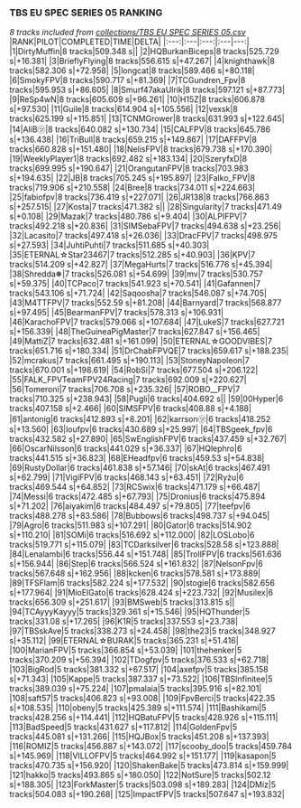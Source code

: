 ### TBS EU SPEC SERIES 05 RANKING
*8 tracks included from [collections/TBS EU SPEC SERIES 05.csv](/collections/TBS%20EU%20SPEC%20SERIES%2005.csv)*
|RANK|PILOT|COMPLETED|TIME|DELTA|
|:---:|:---|:---:|:---|---:|
|1|DirtyMuffin|8 tracks|509.348 s||
|2|HQBurkanBiceps|8 tracks|525.729 s|+16.381|
|3|BrieflyFlying|8 tracks|556.615 s|+47.267|
|4|knighthawk|8 tracks|582.306 s|+72.958|
|5|longcat|8 tracks|589.466 s|+80.118|
|6|SmokyFPV|8 tracks|590.717 s|+81.369|
|7|TCGundren_Fpv|8 tracks|595.953 s|+86.605|
|8|Smurf47akaUlrik|8 tracks|597.121 s|+87.773|
|9|ReSp4wN|8 tracks|605.609 s|+96.261|
|10|H15Z|8 tracks|606.878 s|+97.530|
|11|Guile|8 tracks|614.904 s|+105.556|
|12|vexsk|8 tracks|625.199 s|+115.851|
|13|TCNMGrower|8 tracks|631.993 s|+122.645|
|14|AliB㋡|8 tracks|640.082 s|+130.734|
|15|CALFPV|8 tracks|645.786 s|+136.438|
|16|TriBull|8 tracks|659.215 s|+149.867|
|17|DAFFPV|8 tracks|660.828 s|+151.480|
|18|NelisFPV|8 tracks|679.738 s|+170.390|
|19|WeeklyPlayer1|8 tracks|692.482 s|+183.134|
|20|SzeryfxD|8 tracks|699.995 s|+190.647|
|21|OrangutanFPV|8 tracks|703.983 s|+194.635|
|22|JB|8 tracks|705.245 s|+195.897|
|23|Falko_FPV|8 tracks|719.906 s|+210.558|
|24|Bree|8 tracks|734.011 s|+224.663|
|25|fabiofpv|8 tracks|736.419 s|+227.071|
|26|JR138|8 tracks|766.863 s|+257.515|
|27|Kosta|7 tracks|471.382 s||
|28|Singularity|7 tracks|471.49 s|+0.108|
|29|Mazak|7 tracks|480.786 s|+9.404|
|30|ALPIFPV|7 tracks|492.218 s|+20.836|
|31|SIMSebaFPV|7 tracks|494.638 s|+23.256|
|32|Lacasito|7 tracks|497.418 s|+26.036|
|33|DracFPV|7 tracks|498.975 s|+27.593|
|34|JuhtiPuhti|7 tracks|511.685 s|+40.303|
|35|ETERNAL☆Star23467|7 tracks|512.285 s|+40.903|
|36|KPV|7 tracks|514.209 s|+42.827|
|37|MegaHurts|7 tracks|516.776 s|+45.394|
|38|Shredda❅|7 tracks|526.081 s|+54.699|
|39|mv|7 tracks|530.757 s|+59.375|
|40|TCPaco|7 tracks|541.923 s|+70.541|
|41|Gafannen|7 tracks|543.106 s|+71.724|
|42|Saqoosha|7 tracks|546.087 s|+74.705|
|43|M4TTFPV|7 tracks|552.59 s|+81.208|
|44|Barnyard|7 tracks|568.877 s|+97.495|
|45|BearmanFPV|7 tracks|578.313 s|+106.931|
|46|KarachoFPV|7 tracks|579.066 s|+107.684|
|47|LukeS|7 tracks|627.721 s|+156.339|
|48|TheGuineaPigMaster|7 tracks|627.847 s|+156.465|
|49|MattiZ|7 tracks|632.481 s|+161.099|
|50|ETERNAL☆GOODVIBES|7 tracks|651.716 s|+180.334|
|51|DrChabFPVQE|7 tracks|659.617 s|+188.235|
|52|mcrakus|7 tracks|661.495 s|+190.113|
|53|StoneyNapoleon|7 tracks|670.001 s|+198.619|
|54|RobSi|7 tracks|677.504 s|+206.122|
|55|FALK_FPVTeamFPV24Racing|7 tracks|692.009 s|+220.627|
|56|Tomeroni|7 tracks|706.708 s|+235.326|
|57|ROBO__FPV|7 tracks|710.325 s|+238.943|
|58|Pugli|6 tracks|404.692 s||
|59|00Hyper|6 tracks|407.158 s|+2.466|
|60|SIMSFPV|6 tracks|408.88 s|+4.188|
|61|antonig|6 tracks|412.893 s|+8.201|
|62|karrson㋡|6 tracks|418.252 s|+13.560|
|63|loufpv|6 tracks|430.689 s|+25.997|
|64|TBSgeek_fpv|6 tracks|432.582 s|+27.890|
|65|SwEnglishFPV|6 tracks|437.459 s|+32.767|
|66|OscarNilsson|6 tracks|441.029 s|+36.337|
|67|HQlephro|6 tracks|441.515 s|+36.823|
|68|EHeadfpv|6 tracks|459.53 s|+54.838|
|69|RustyDollar|6 tracks|461.838 s|+57.146|
|70|skAt|6 tracks|467.491 s|+62.799|
|71|VigiFPV|6 tracks|468.143 s|+63.451|
|72|Ryżu|6 tracks|469.544 s|+64.852|
|73|RCSwix|6 tracks|471.179 s|+66.487|
|74|Messi|6 tracks|472.485 s|+67.793|
|75|Dronius|6 tracks|475.894 s|+71.202|
|76|aiyakim|6 tracks|484.497 s|+79.805|
|77|teefpv|6 tracks|488.278 s|+83.586|
|78|Bubbows|6 tracks|498.737 s|+94.045|
|79|Agro|6 tracks|511.983 s|+107.291|
|80|Gator|6 tracks|514.902 s|+110.210|
|81|SOMi|6 tracks|516.692 s|+112.000|
|82|LOSLobo|6 tracks|519.771 s|+115.079|
|83|TCDarksilver|6 tracks|528.58 s|+123.888|
|84|Lenalambi|6 tracks|556.44 s|+151.748|
|85|TrollFPV|6 tracks|561.636 s|+156.944|
|86|Step|6 tracks|566.524 s|+161.832|
|87|NelsonFpv|6 tracks|567.648 s|+162.956|
|88|kcken|6 tracks|578.581 s|+173.889|
|89|TFSFlam|6 tracks|582.224 s|+177.532|
|90|stogie|6 tracks|582.656 s|+177.964|
|91|MioElGato|6 tracks|628.424 s|+223.732|
|92|Musilex|6 tracks|656.309 s|+251.617|
|93|BMSweb|5 tracks|313.815 s||
|94|TCAyyyKayyy|5 tracks|329.361 s|+15.546|
|95|HQThunder|5 tracks|331.08 s|+17.265|
|96|K1R|5 tracks|337.553 s|+23.738|
|97|TBSskAve|5 tracks|338.273 s|+24.458|
|98|the23|5 tracks|348.927 s|+35.112|
|99|ETERNAL☆BURAK|5 tracks|365.231 s|+51.416|
|100|MarianFPV|5 tracks|366.854 s|+53.039|
|101|thehenker|5 tracks|370.209 s|+56.394|
|102|TDogfpv|5 tracks|376.533 s|+62.718|
|103|BigRod|5 tracks|381.332 s|+67.517|
|104|axefpv|5 tracks|385.158 s|+71.343|
|105|Kappe|5 tracks|387.337 s|+73.522|
|106|TBSInfinitee|5 tracks|389.039 s|+75.224|
|107|pmalaia|5 tracks|395.916 s|+82.101|
|108|saft57|5 tracks|406.823 s|+93.008|
|109|FpvBerci|5 tracks|422.35 s|+108.535|
|110|obeny|5 tracks|425.389 s|+111.574|
|111|Bashikami|5 tracks|428.256 s|+114.441|
|112|HQBatuFPV|5 tracks|428.926 s|+115.111|
|113|BadSpeed|5 tracks|431.627 s|+117.812|
|114|GoldenFpv|5 tracks|445.081 s|+131.266|
|115|HQJBox|5 tracks|451.208 s|+137.393|
|116|ROMIZ|5 tracks|456.887 s|+143.072|
|117|scooby_doo|5 tracks|459.784 s|+145.969|
|118|VILLOFPV|5 tracks|464.992 s|+151.177|
|119|kasapon|5 tracks|470.735 s|+156.920|
|120|ShakenBake|5 tracks|473.814 s|+159.999|
|121|hakko|5 tracks|493.865 s|+180.050|
|122|NotSure|5 tracks|502.12 s|+188.305|
|123|ForkMaster|5 tracks|503.098 s|+189.283|
|124|DMiz|5 tracks|504.083 s|+190.268|
|125|ImpactFPV|5 tracks|507.647 s|+193.832|
